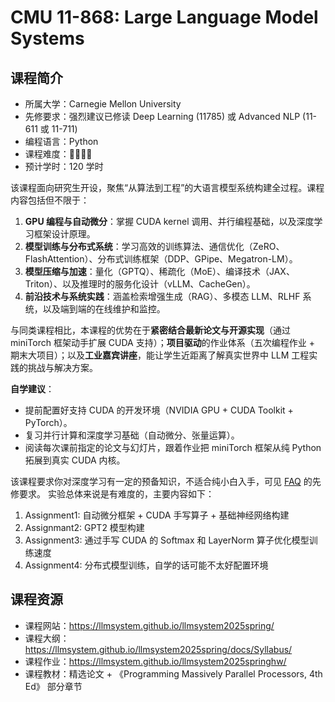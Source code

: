 # CMU 11-868: Large Language Model Systems

## 课程简介

- 所属大学：Carnegie Mellon University
- 先修要求：强烈建议已修读 Deep Learning (11785) 或 Advanced NLP (11-611 或 11-711)
- 编程语言：Python
- 课程难度：🌟🌟🌟🌟  
- 预计学时：120 学时  

该课程面向研究生开设，聚焦“从算法到工程”的大语言模型系统构建全过程。课程内容包括但不限于：

1. **GPU 编程与自动微分**：掌握 CUDA kernel 调用、并行编程基础，以及深度学习框架设计原理。  
2. **模型训练与分布式系统**：学习高效的训练算法、通信优化（ZeRO、FlashAttention）、分布式训练框架（DDP、GPipe、Megatron-LM）。  
3. **模型压缩与加速**：量化（GPTQ）、稀疏化（MoE）、编译技术（JAX、Triton）、以及推理时的服务化设计（vLLM、CacheGen）。  
4. **前沿技术与系统实践**：涵盖检索增强生成（RAG）、多模态 LLM、RLHF 系统，以及端到端的在线维护和监控。  

与同类课程相比，本课程的优势在于**紧密结合最新论文与开源实现**（通过 miniTorch 框架动手扩展 CUDA 支持）；**项目驱动**的作业体系（五次编程作业 + 期末大项目）；以及**工业嘉宾讲座**，能让学生近距离了解真实世界中 LLM 工程实践的挑战与解决方案。

**自学建议**：

- 提前配置好支持 CUDA 的开发环境（NVIDIA GPU + CUDA Toolkit + PyTorch）。  
- 复习并行计算和深度学习基础（自动微分、张量运算）。  
- 阅读每次课前指定的论文与幻灯片，跟着作业把 miniTorch 框架从纯 Python 拓展到真实 CUDA 内核。  

该课程要求你对深度学习有一定的预备知识，不适合纯小白入手，可见 [FAQ](https://llmsystem.github.io/llmsystem2024spring/docs/FAQ) 的先修要求。
实验总体来说是有难度的，主要内容如下：

1. Assignment1: 自动微分框架 + CUDA 手写算子 + 基础神经网络构建
2. Assignmant2: GPT2 模型构建
3. Assignment3: 通过手写 CUDA 的 Softmax 和 LayerNorm 算子优化模型训练速度
4. Assignment4: 分布式模型训练，自学的话可能不太好配置环境

## 课程资源

- 课程网站：<https://llmsystem.github.io/llmsystem2025spring/>  
- 课程大纲：<https://llmsystem.github.io/llmsystem2025spring/docs/Syllabus/>  
- 课程作业：<https://llmsystem.github.io/llmsystem2025springhw/>  
- 课程教材：精选论文 + 《Programming Massively Parallel Processors, 4th Ed》 部分章节
